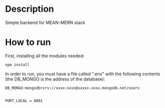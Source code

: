 # Description 
Simple backend for MEAN-MERN stack

# How to run

First, installing all the modules needed:

```
npm install
```

In order to run, you must have a file called ".env" with the following contents (the DB_MONGO  is the address of the database):

```
DB_MONGO:mongodb+srv://xxxx:xxxx@xxxxx.xxxx.mongodb.net/users


PORT_LOCAL = 8001
```
